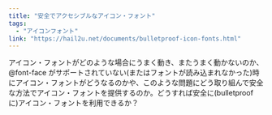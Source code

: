 ```yaml
---
title: "安全でアクセシブルなアイコン・フォント"
tags:
  - "アイコンフォント"
link: "https://hail2u.net/documents/bulletproof-icon-fonts.html"
---
```


アイコン・フォントがどのような場合にうまく動き、またうまく動かないのか、@font-face がサポートされていない(またはフォントが読み込まれなかった)時にアイコン・フォントがどうなるのかや、このような問題にどう取り組んで安全な方法でアイコン・フォントを提供するのか。どうすれば安全に(bulletproof に)アイコン・フォントを利用できるか？
